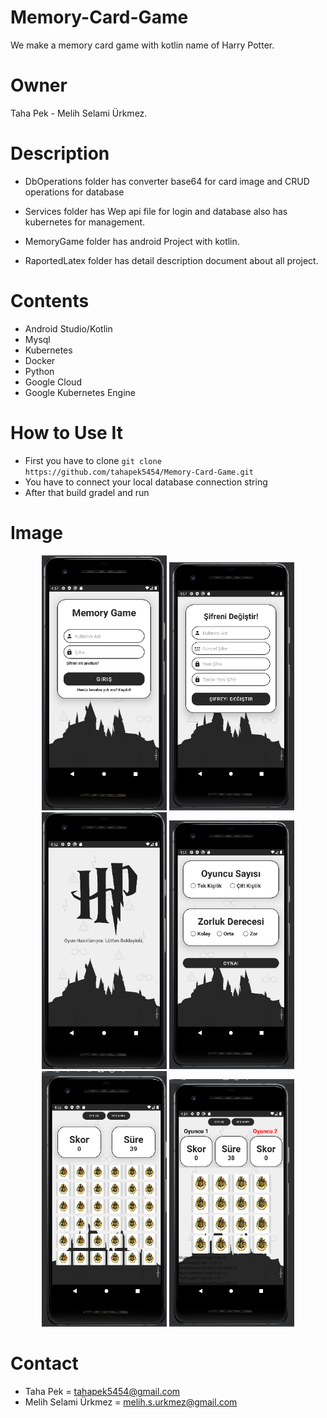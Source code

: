 # Memory-Card-Game
We make a memory card game with kotlin name of Harry Potter.

# Owner
Taha Pek - Melih Selami Ürkmez.

# Description
  * DbOperations folder has converter base64 for card image and CRUD operations for database
  
  * Services folder has Wep api file for login and database also has kubernetes for management.
  
  * MemoryGame folder has android Project with kotlin.
  
  * RaportedLatex folder has detail description document about all project.
  
  
# Contents
  * Android Studio/Kotlin
  * Mysql
  * Kubernetes
  * Docker
  * Python
  * Google Cloud
  * Google Kubernetes Engine
  


# How to Use It
  * First you have to clone `git clone https://github.com/tahapek5454/Memory-Card-Game.git`
  * You have to connect your local database connection string
  * After that build gradel and run
 
# Image
 <p align="center">
  <img src="/Images/phoneImage/login.png" width="200" alt="accessibility text">
 <img src="/Images/phoneImage/changePass.png" width="200" alt="accessibility text">
 <img src="/Images/phoneImage/loading.png" width="200" alt="accessibility text">
 <img src="/Images/phoneImage/mainmenu.png" width="200" alt="accessibility text">
 <img src="/Images/phoneImage/game.png" width="200" alt="accessibility text">
 <img src="/Images/phoneImage/game3.png" width="200" alt="accessibility text">
</p>


 
# Contact
  * Taha Pek = tahapek5454@gmail.com
  * Melih Selami Ürkmez = melih.s.urkmez@gmail.com
